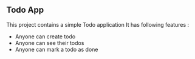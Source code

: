 ## Todo App

This project contains a simple Todo application
It has following features :

- Anyone can create todo
- Anyone can see their todos
- Anyone can mark a todo as done